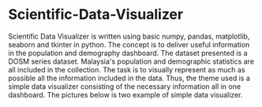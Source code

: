 # Scientific-Data-Visualizer
Scientific Data Visualizer is written using basic numpy, pandas, matplotlib, seaborn and tkinter in python. The concept is to deliver useful information in the population and demography dashboard. The dataset presented is a DOSM series dataset. Malaysia's population and demographic statistics are all included in the collection. The task is to visually represent as much as possible all the information included in the data. Thus, the theme used is a simple data visualizer consisting of the necessary information all in one dashboard. The pictures below is two example of simple data visualizer. 
